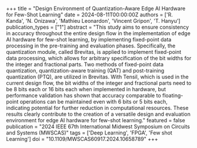 +++
title = "Design Environment of Quantization-Aware Edge AI Hardware for Few-Shot Learning"
date = 2024-08-11T00:00:00Z
authors = ['R. Kanda', 'N. Onizawa', 'Mathieu Leonardon', 'Vincent Gripon', 'T. Hanyu']
publication_types = ["1"]
abstract = "This study aims to ensure consistency in accuracy throughout the entire design flow in the implementation of edge AI hardware for few-shot learning, by implementing fixed-point data processing in the pre-training and evaluation phases. Specifically, the quantization module, called Brevitas, is applied to implement fixed-point data processing, which allows for arbitrary specification of the bit widths for the integer and fractional parts. Two methods of fixed-point data quantization, quantization-aware training (QAT) and post-training quantization (PTQ), are utilized in Brevitas. With Tensil, which is used in the current design flow, the bit widths of the integer and fractional parts need to be 8 bits each or 16 bits each when implemented in hardware, but performance validation has shown that accuracy comparable to floating-point operations can be maintained even with 6 bits or 5 bits each, indicating potential for further reduction in computational resources. These results clearly contribute to the creation of a versatile design and evaluation environment for edge AI hardware for few-shot learning."
featured = false
publication = "2024 IEEE 67th International Midwest Symposium on Circuits and Systems (MWSCAS)"
tags = ['Deep Learning', 'FPGA', 'Few shot Learning']
doi = "10.1109/MWSCAS60917.2024.10658789"
+++
